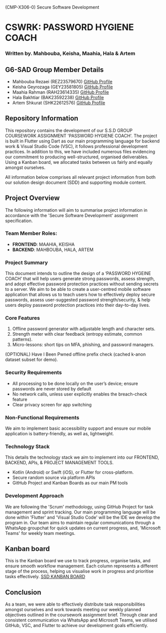 (CMP-X306-0) Secure Software Development
# CSWRK: PASSWORD HYGIENE COACH
### Written by. Mahbouba, Keisha, Maahia, Hala & Artem

## G6-SAD Group Member Details
- Mahbouba Rezaei (REZ23579670) [GitHub Profile](https://github.com/M12rezaei)
- Keisha Geyrozaga (GEY23581805) [GitHub Profile](https://github.com/MOMORII)
- Maahia Rahman (RAH23614335) [GitHub Profile](https://github.com/maahiarahman)
- Hala Bakhtiar (BAK23592238) [GitHub Profile](https://github.com/BAK23592238)
- Artem Shkurat (SHK22612576) [GitHub Profile](https://github.com/ArtemShkurat)

  
## Repository Information
This repository contains the development of our S.S.D GROUP COURSEWORK ASSIGNMENT 'PASSWORD HYGIENE COACH'. The project is built in Flutter using Dart as our main programming language for backend work & Visual Studio Code (VSC), it follows professional development practices. In addition to this, we have included numerous files evidencing our commitment to producing well-structured, organised deliverables. Using a Kanban board, we allocated tasks between us fairly and equally amongst ourselves.

All information below comprises all relevant project information from both our solution design document (SDD) and supporting module content.

## Project Overview
The following information will aim to summarise project information in accordance with the 'Secure Software Development' assignment specification.

### Team Member Roles:
- **FRONTEND**: MAAHIA, KEISHA
- **BACKEND**: MAHBOUBA, HALA, ARTEM

### Project Summary
This document intends to outline the design of a ‘PASSWORD HYGEINE COACH’ that will help users generate strong passwords, assess strength, and adopt effective password protection practices without sending secrets to a server. We aim to be able to create a user-centred mobile software application that allows us to teach users how to effectively deploy secure passwords, assess user-suggested password strength/security, & help users deploy password protection practices into their day-to-day lives.

### Core Features
1. Offline password generator with adjustable length and character sets.
2. Strength meter with clear feedback (entropy estimate, common patterns).
3. Micro-lessons: short tips on MFA, phishing, and password managers.

(OPTIONAL) Have I Been Pwned offline prefix check (cached k-anon dataset subset for demo).

### Security Requirements
-	All processing to be done locally on the user’s device; ensure passwords are never stored by default
- No network calls, unless user explicitly enables the breach-check feature
- Clear privacy screen for app switching

### Non-Functional Requirements 
We aim to implement basic accessibility support and ensure our mobile application is battery-friendly, as well as, lightweight.

### Technology Stack
This details the technology stack we aim to implement into our FRONTEND, BACKEND, APIs, & PROJECT MANAGEMENT TOOLS.
-	Kotlin (Android) or Swift (iOS), or Flutter for cross-platform.
-	Secure random source via platform APIs
-	GitHub Project and Kanban Boards as our main PM tools

### Development Approach
We are following the 'Scrum' methodology, using GitHub Project for task management and sprint tracking. Our main programming language will be done within 'Flutter' and 'Visual Studio Code' will be the IDE we develop the program in. Our team aims to maintain regular communications through a WhatsApp groupchat for quick updates on current progress, and, 'Microsoft Teams' for weekly team meetings.

## Kanban board
This is the Kanban board we use to track progress, organise tasks, and ensure smooth workflow management. Each column represents a different stage of the process, helping us visualise work in progress and prioritise tasks effectively. [SSD KANBAN BOARD](https://github.com/users/MOMORII/projects/3/views/1?system_template=kanban)

## Conclusion
As a team, we were able to effectively distribute task responsibilities amongst ourselves and work towards meeting our weekly planned objectives outlined in the coursework assignment brief. Through clear and consistent communication via WhatsApp and Microsoft Teams, we utilised GitHub, VSC, and Flutter to achieve our development goals efficiently.
